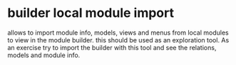 # builder local module import

allows to import module info, models, views and menus from local modules to view in the module builder. this should be used as an
exploration tool. As an exercise try to import the builder with this tool and see the relations, models and module info.